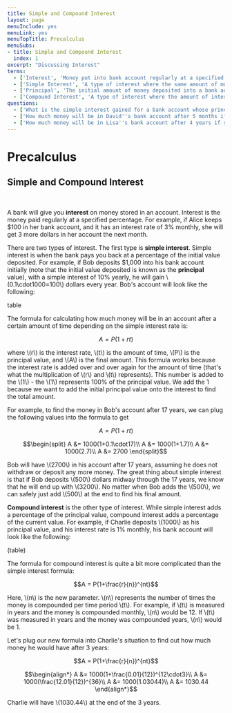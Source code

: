 ```yaml
---
title: Simple and Compound Interest
layout: page
menuInclude: yes
menuLink: yes
menuTopTitle: Precalculus
menuSubs:
- title: Simple and Compound Interest
  index: 1
excerpt: "Discussing Interest"
terms:
  - ['Interest', 'Money put into bank account regularly at a specified percentage']
  - ['Simple Interest', 'A type of interest where the same amount of money is paid regularly. That amount is determined by the initial value deposited into the bank account.']
  - ['Principal', 'The initial amount of money deposited into a bank account']
  - ['Compound Interest', 'A type of interest where the amount of interest paid is a percentage of the money in the bank account at the time of interest being paid']
questions:
  - ['What is the simple interest gained for a bank account whose principal value was $150 if the interest rate is 10%?', '$15, because \(150 \cdot 0.1 = 15\).']
  - ['How much money will be in David''s bank account after 5 months if he starts with $100 and the simple interest rate is 3% monthly?', '\(A=100(1+(0.03)(5)) = 100(1.15) = $115\)']
  - ['How much money will be in Lisa''s bank account after 4 years if she starts with $500 and the compound interest rate is 2%, compounded monthly?', '\(A=500(1+\frac{0.02}{12})^{12\cdot 4} = $541.6\)']
---
```



<h1>Precalculus</h1>

<h2>Simple and Compound Interest</h2><br>

A bank will give you <b>interest</b> on money stored in an account. Interest is the money paid regularly at a specified percentage. For example, if Alice keeps $100 in her bank account, and it has an interest rate of 3% monthly, she will get 3 more dollars in her account the next month.

There are two types of interest. The first type is <b>simple interest</b>. Simple interest is when the bank pays you back at a percentage of the initial value deposited. For example, if Bob deposits $1,000 into his bank account initially (note that the initial value deposited is known as the <b>principal</b> value), with a simple interest of 10% yearly, he will gain \\(0.1\cdot1000=100\\) dollars every year. Bob's account will look like the following:

table

The formula for calculating how much money will be in an account after a certain amount of time depending on the simple interest rate is:

$$A=P(1+rt)$$

where \\(r\\) is the interest rate, \\(t\\) is the amount of time, \\(P\\) is the principal value, and \\(A\\) is the final amount. This formula works because the interest rate is added over and over again for the amount of time (that's what the multiplication of \\(r\\) and \\(t\\) represents). This number is added to the \\(1\\) - the \\(1\\) represents 100% of the principal value. We add the 1 because we want to add the initial principal value onto the interest to find the total amount.

For example, to find the money in Bob's account after 17 years, we can plug the following values into the formula to get

$$A = P(1+rt)$$

$$\begin{split}
A &= 1000(1+0.1\cdot17)\\
A &= 1000(1+1.7)\\
A &= 1000(2.7)\\
A &= 2700
\end{split}$$

Bob will have \\(2700\\) in his account after 17 years, assuming he does not withdraw or deposit any more money. The great thing about simple interest is that if Bob deposits \\(500\\) dollars midway through the 17 years, we know that he will end up with \\(3200\\). No matter when Bob adds the \\(500\\), we can safely just add \\(500\\) at the end to find his final amount.

<b>Compound interest</b> is the other type of interest. While simple interest adds a percentage of the principal value, compound interest adds a percentage of the current value. For example, if Charlie deposits \\(1000\\) as his principal value, and his interest rate is 1% monthly, his bank account will look like the following:

(table)

The formula for compound interest is quite a bit more complicated than the simple interest formula:

$$A = P(1+\frac{r}{n})^{nt}$$

Here, \\(n\\) is the new parameter. \\(n\\) represents the number of times the money is compounded per time period \\(t\\). For example, if \\(t\\) is measured in years and the money is compounded monthly, \\(n\\) would be 12. If \\(t\\) was measured in years and the money was compounded years, \\(n\\) would be 1.

Let's plug our new formula into Charlie's situation to find out how much money he would have after 3 years:

$$A = P(1+\frac{r}{n})^{nt}$$

$$\begin{align*}
A &= 1000(1+\frac{0.01}{12})^{12\cdot3}\\
A &= 1000(\frac{12.01}{12})^{36}\\
A &= 1000(1.03044)\\
A &= 1030.44
\end{align*}$$

Charlie will have \\(1030.44\\) at the end of the 3 years.

